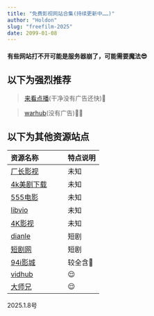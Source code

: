 ```yaml
---
title: "免费影视网站合集(持续更新中……)"
author: "Holdon"
slug: "freefilm-2025"
date: 2099-01-08
---
```

#### 有些网站打不开可能是服务器崩了，可能需要魔法😎

## 以下为强烈推荐

> [来看点播](https://lkvod.me/)(干净没有广告还快)🍺

> [warhub](https://v.warhut.cn/)(没有广告)🍺🫰

## 以下为其他资源站点

|资源名称&nbsp;&nbsp;&nbsp;&nbsp;&nbsp;&nbsp;&nbsp;&nbsp;&nbsp;&nbsp;&nbsp;&nbsp;| 特点说明|
|-------------------------------------|----------------------|
| [厂长影视](https://www.czzy77.com/)       | 未知   |  
| [4k美剧下载](https://www.4khdr.cn/) | 未知          |  
| [555电影](https://www.wuwu9zd.wiki/index/home.html)     | 未知 |  
| [libvio](https://libvio.pro/)     | 未知 | 
| [4K影视](https://www.4kvm.net/)     | 未知 | 
| [dianle](https://www.duanju55.com/)     | 短剧 | 
| [短剧网](https://www.duanju2.com/)     | 短剧 | 
| [94i影城](https://94itv.app/)     | 较全含🔞 | 
| [vidhub](https://vidhub.me/)     |😌 | 
| [大师兄](https://dsxys.pro/)     | 😌 | 


2025.1.8号